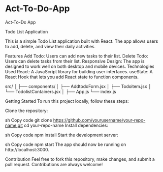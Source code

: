 # Act-To-Do-App
Act-To-Do App


Todo List Application

This is a simple Todo List application built with React. The app allows users to add, delete, and view their daily activities.

Features
Add Todo: Users can add new tasks to their list.
Delete Todo: Users can delete tasks from their list.
Responsive Design: The app is designed to work well on both desktop and mobile devices.
Technologies Used
React: A JavaScript library for building user interfaces.
useState: A React Hook that lets you add React state to function components.

src/
│
├── components/
│   ├── AddtodoForm.jsx
│   ├── Todoitem.jsx
│   └── TodolistContainers.jsx
│
├── App.js
└── index.js

Getting Started
To run this project locally, follow these steps:

Clone the repository:

sh
Copy code
git clone https://github.com/yourusername/your-repo-name.git
cd your-repo-name
Install dependencies:

sh
Copy code
npm install
Start the development server:

sh
Copy code
npm start
The app should now be running on http://localhost:3000.

Contribution
Feel free to fork this repository, make changes, and submit a pull request. Contributions are always welcome!
